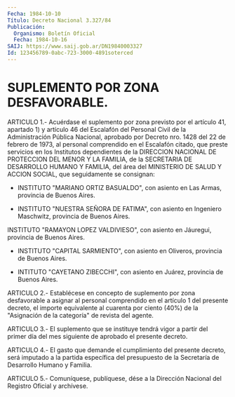 ```yaml
---
Fecha: 1984-10-10
Título: Decreto Nacional 3.327/84
Publicación:
  Organismo: Boletín Oficial
  Fecha: 1984-10-16
SAIJ: https://www.saij.gob.ar/DN19840003327
Id: 123456789-0abc-723-3000-4891soterced
---
```

# SUPLEMENTO POR ZONA DESFAVORABLE.

<a id="1"></a>
ARTICULO  1.-  Acuérdase  el  suplemento  por  zona previsto por el artículo 41, apartado 1) y artículo 46 del Escalafón  del  Personal Civil  de  la Administración Pública Nacional, aprobado por Decreto nro. 1428 del  22 de febrero de 1973, al personal comprendido en el Escalafón  citado,    que    preste  servicios  en  los  Institutos dependientes de la DIRECCION NACIONAL  DE PROTECCION DEL MENOR Y LA FAMILIA, de la SECRETARIA DE DESARROLLO  HUMANO Y FAMILIA, del área del  MINISTERIO  DE  SALUD  Y  ACCION SOCIAL, que  seguidamente  se consignan:

- INSTITUTO "MARIANO ORTIZ BASUALDO",  con  asiento  en  Las Armas, provincia de Buenos Aires.

-  INSTITUTO  "NUESTRA  SEÑORA DE FATIMA", con asiento en Ingeniero Maschwitz, provincia de Buenos Aires.

INSTITUTO "RAMAYON LOPEZ  VALDIVIESO",  con  asiento  en  Jáuregui, provincia de Buenos Aires.

-    INSTITUTO   "CAPITAL  SARMIENTO",  con  asiento  en  Oliveros, provincia de Buenos Aires.

- INTITUTO "CAYETANO  ZIBECCHI",  con  asiento en Juárez, provincia de Buenos Aires.

<a id="2"></a>
ARTICULO  2.-  Establécese  en  concepto  de  suplemento  por  zona desfavorable  a  asignar  al  personal comprendido en el artículo 1 del  presente  decreto,  el importe  equivalente  al  cuarenta  por ciento (40%) de la "Asignación  de  la  categoría"  de  revista del agente.

<a id="3"></a>
ARTICULO  3.-  El suplemento que se instituye tendrá vigor a partir del primer día del  mes  siguiente de aprobado el presente decreto.

<a id="4"></a>
ARTICULO  4.-  El  gasto  que  demande el cumplimiento del presente decreto, será imputado a la partida  específica  del presupuesto de la Secretaría de Desarrollo Humano y Familia.

<a id="5"></a>
ARTICULO  5.- Comuníquese, publíquese, dése a la Dirección Nacional del Registro Oficial y archívese.